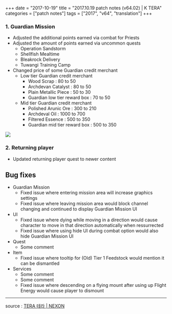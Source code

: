 +++
date = "2017-10-19"
title = "2017.10.19 patch notes (v64.02) | K TERA"
categories = ["patch notes"]
tags = ["2017", "v64", "translation"]
+++

### **1.** Guardian Mission
- Adjusted the additional points earned via combat for Priests
- Adjusted the amount of points earned via uncommon quests
  - Operation Sandstorm
  - Shellfish Mealtime
  - Bleakrock Delivery
  - Tuwangi Training Camp
- Changed price of some Guardian credit merchant
  - Low tier Guardian credit merchant
    - Wood Scrap : 80 to 50
    - Archdevan Catalyst : 80 to 50
    - Plain Metallic Piece : 50 to 30
    - Guardian low tier reward box : 70 to 50
  - Mid tier Guardian credit merchant
    - Polished Arunic Ore : 300 to 210
    - Archdeval Oil : 1000 to 700
    - Filtered Essence : 500 to 350
    - Guardian mid tier reward box : 500 to 350

![](/images/patch/v64-02_1.png)

### **2.** Returning player
- Updated returning player quest to newer content

## Bug fixes

- Guardian Mission
  - Fixed issue where entering mission area will increase graphics settings
  - Fixed issue where leaving mission area would block channel changing and continued to display Guardian Mission UI
- UI
  - Fixed issue where dying while moving in a direction would cause character to move in that direction automatically when ressurrected
  - Fixed issue where using hide UI during combat option would also hide Guardian Mission UI
- Quest
  - Some comment
- Item
  - Fixed issue where tooltip for (Old) Tier 1 Feedstock would mention it can be dismantled
- Services
  - Some comment
  - Some comment
  - Fixed issue where descending on a flying mount after using up Flight Energy would cause player to dismount

----

source : [TERA 테라 | NEXON](http://tera.nexon.com/news/update/view.aspx?n4articlesn=301)
